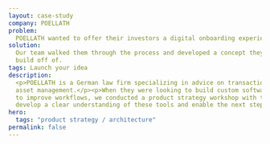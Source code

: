 ```yaml
---
layout: case-study
company: POELLATH
problem:
  POELLATH wanted to offer their investors a digital onboarding experience.
solution:
  Our team walked them through the process and developed a concept they could
  build off of.
tags: Launch your idea
description:
  <p>POELLATH is a German law firm specializing in advice on transactions and
  asset management.</p><p>When they were looking to build custom software tools
  to improve workflows, we conducted a product strategy workshop with them to
  develop a clear understanding of these tools and enable the next steps.</p>
hero:
  tags: "product strategy / architecture"
permalink: false
---
```

